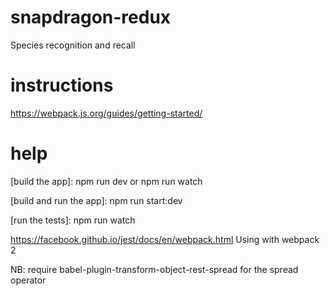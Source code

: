 # snapdragon-redux
Species recognition and recall


# instructions

https://webpack.js.org/guides/getting-started/

# help

[build the app]: npm run dev or npm run watch

[build and run the app]: npm run start:dev

[run the tests]: npm run watch

https://facebook.github.io/jest/docs/en/webpack.html Using with webpack 2

NB: require babel-plugin-transform-object-rest-spread for the spread operator